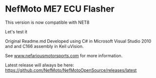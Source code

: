 # NefMoto ME7 ECU Flasher

This version is now compatible with NET8

Let's test it







Original Readme.md
Developed using C# in Microsoft Visual Studio 2010 and and C166 assembly in Keil uVision.

See www.nefariousmotorsports.com for more information.

Latest release will always be here: https://github.com/NefMoto/NefMotoOpenSource/releases/latest
